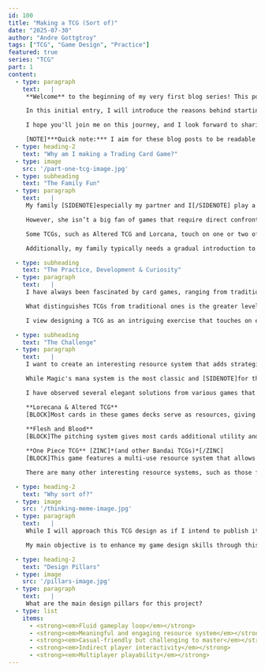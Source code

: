 ```yaml
---
id: 100
title: "Making a TCG (Sort of)"
date: "2025-07-30"
author: "Andre Gottgtroy"
tags: ["TCG", "Game Design", "Practice"]
featured: true
series: "TCG"
part: 1
content:
  - type: paragraph
    text:   |
     **Welcome** to the beginning of my very first blog series! This post marks the first part in the [VIOLET]*TCG series*[/VIOLET].

     In this initial entry, I will introduce the reasons behind starting this new project and outline the basic design principles that will guide it.

     I hope you'll join me on this journey, and I look forward to sharing insights into ***my design and thought process*** along the way.

     [NOTE]***Quick note:*** I aim for these blog posts to be readable in about 5 minutes, focusing on a single topic for clarity and ease of understanding.[/NOTE]
  - type: heading-2
    text: "Why am I making a Trading Card Game?"
  - type: image
    src: '/part-one-tcg-image.jpg'
  - type: subheading
    text: "The Family Fun"
  - type: paragraph
    text:   |
     My family [SIDENOTE]especially my partner and I[/SIDENOTE] play a lot of board games. I have always wanted to get them more involved with trading card games *(TCGs)*, particularly my partner. She is very good with complex games and doesn’t shy away from challenges, so that isn’t an issue.

     However, she isn’t a big fan of games that require direct confrontation with other players; that’s just not her preferred vibe. While she is willing to play some board games that involve direct confrontation, especially those that are not strictly 1 v 1, she prefers games where player interaction arises from more indirect strategies or cooperation.

     Some TCGs, such as Altered TCG and Lorcana, touch on one or two of these aspects, but they don’t quite hit the sweet spot.

     Additionally, my family typically needs a gradual introduction to more complex games than what most TCGs offer.

  - type: subheading
    text: "The Practice, Development & Curiosity"
  - type: paragraph
    text:   | 
     I have always been fascinated by card games, ranging from traditional card-based board games to TCGs. 

     What distinguishes TCGs from traditional ones is the greater level of strategic design and narrative thinking they demand. TCGs require designers to consider future expansions, ensuring that new sets work well with existing ones without disrupting gameplay or the overall narrative. Designers must plan meticulously to avoid narrowing future design possibilities [SIDENOTE]maintaining a larger design space[/SIDENOTE] while keeping each set concise, well-themed, manageable in scope, and engaging for both new and veteran players. This involves minimizing the number of mechanics in each set to uphold clarity, theme, and balance.

     I view designing a TCG as an intriguing exercise that touches on essential areas of game design, which are crucial for any designer's growth and improvement. I am taking this opportunity to engage in that process.

  - type: subheading
    text: "The Challenge"
  - type: paragraph
    text:   | 
     I want to create an interesting resource system that adds strategic depth, is easy to understand, flows smoothly, and does not hinder gameplay. 

     While Magic's mana system is the most classic and [SIDENOTE]for the most part[/SIDENOTE] the simplest, I believe it is not the best design. Although the mana flood/screw in Magic can serve as a catch-up and balance tool, it often leaves players feeling frustrated and is not very effective overall.

     I have observed several elegant solutions from various games that can be taken as inspiration:

     **Lorecana & Altered TCG**
     [BLOCK]Most cards in these games decks serve as resources, giving players an interesting strategic choice about which cards to keep, which to play, and which to convert into resources. This helps mitigate the awkwardness of drawing high-cost cards early in the game.[/BLOCK]
     
     **Flesh and Blood**
     [BLOCK]The pitching system gives most cards additional utility and strategic depth in gameplay, prompting players to think carefully about the order in which they pitch cards for future turns. Additionally, it serves as a valuable tool to balance cards through their pitching costs.[/BLOCK]

     **One Piece TCG** [ZINC]*(and other Bandai TCGs)*[/ZINC]
     [BLOCK]This game features a multi-use resource system that allows resources to be used both to pay for and to buff cards, creating an engaging fluidity in gameplay. Although simple, it adds more strategic depth.[/BLOCK]

     There are many other interesting resource systems, such as those from **Sorcery: Contested Realms** or **Duel Masters**. Still, these examples stand out to me and have inspired me to take on this challenge.

  - type: heading-2
    text: "Why sort of?"
  - type: image
    src: '/thinking-meme-image.jpg'
  - type: paragraph
    text:   | 
     While I will approach this TCG design as if I intend to publish it, that is not my primary goal. 

     My main objective is to enhance my game design skills through this exercise, and hopefully create something enjoyable to play with my close family and friends. I might consider making it into a cube or a similar format, and although it's very unlikely, maybe it will be good enough to consider for publication in the future.

  - type: heading-2
    text: "Design Pillars"
  - type: image
    src: '/pillars-image.jpg'
  - type: paragraph
    text:   | 
     What are the main design pillars for this project?
  - type: list
    items:
      - <strong><em>Fluid gameplay loop</em></strong>
      - <strong><em>Meaningful and engaging resource system</em></strong>
      - <strong><em>Casual-friendly but challenging to master</em></strong>
      - <strong><em>Indirect player interactivity</em></strong>
      - <strong><em>Multiplayer playability</em></strong>
---
```


